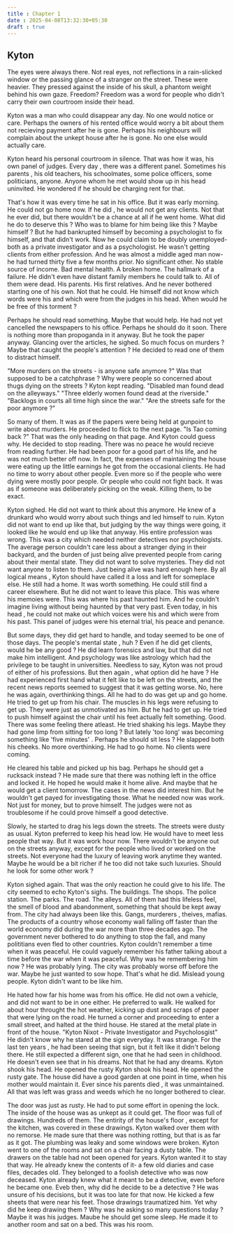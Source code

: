 ```yaml
---
title : Chapter 1
date : 2025-04-08T13:32:30+05:30
draft : true
---
```

## Kyton

The eyes were always there.
Not real eyes, not reflections in a rain-slicked window or the passing glance of a stranger on the street.
These were heavier.
They pressed against the inside of his skull, a phantom weight behind his own gaze. 
Freedom? Freedom was a word for people who didn't carry their own courtroom inside their head.

Kyton was a man who could disappear any day. No one would notice or care.
Perhaps the owners of his rented office would worry a bit about them not recieving payment after he is gone.
Perhaps his neighbours will complain about the unkept house after he is gone.
No one else would actually care.

Kyton heard his personal courtroom in silence.
That was how it was, his own panel of judges.
Every day , there was a different panel.
Sometimes his parents , his old teachers, his schoolmates, some police officers, some politicians, anyone.
Anyone whom he met would show up in his head uninvited.
He wondered if he should be charging rent for that.

That's how it was every time he sat in his office. But it was early morning. He could not go home now.
If he did , he would not get any clients. Not that he ever did, but there wouldn't be a chance at all if he went home.
What did he do to deserve this ?
Who was to blame for him being like this ?
Maybe himself ? But he had bankrupted himself by becoming a psychologist to fix himself, and that didn't work.
Now he could claim to be doubly unemployed- both as a private investigator and as a psychologist.
He wasn't getting clients from either profession.
And he was almost a middle aged man now- he had turned thirty five a few months prior.
No significant other. No stable source of income. Bad mental health. A broken home.
The hallmark of a failure. He didn't even have distant family members he could talk to.
All of them were dead. His parents. His first relatives.
And he never bothered starting one of his own.
Not that he could.
He himself did not know which words were his and which were from the judges in his head.
When would he be free of this torment ?


Perhaps he should read something. Maybe that would help.
He had not yet cancelled the newspapers to his office.
Perhaps he should do it soon. There is nothing more than propoganda in it anyway.
But he took the paper anyway.
Glancing over the articles, he sighed.
So much focus on murders ? Maybe that caught the people's attention ?
He decided to read one of them to distract himself.

"More murders on the streets - is anyone safe anymore ?"
Was that supposed to be a catchphrase ?
Why were people so concerned about thugs dying on the streets ?
Kyton kept reading.
"Disabled man found dead on the alleyways."
"Three elderly women found dead at the riverside."
"Backlogs in courts all time high since the war."
"Are the streets safe for the poor anymore ?"

So many of them.
It was as if the papers were being held at gunpoint to write about murders.
He proceeded to flick to the next page.
"Is Tao coming back ?"
That was the only heading on that page.
And Kyton could guess why.
He decided to stop reading.
There was no peace he would recieve from reading further.
He had been poor for a good part of his life, and he was not much better off now.
In fact, the expenses of maintaining the house were eating up the little earnings he got from the occasional clients.
He had no time to worry about other people.
Even more so if the people who were dying were mostly poor people.
Or people who could not fight back.
It was as if someone was deliberately picking on the weak.
Killing them, to be exact.

Kyton sighed.
He did not want to think about this anymore.
He knew of a drunkard who would worry about such things and led himself to ruin.
Kyton did not want to end up like that, but judging by the way things were going, it looked like he would end up like that anyway.
His entire profession was wrong.
This was a city which needed neither detectives nor psychologists.
The average person couldn't care less about a stranger dying in their backyard, and the burden of just being alive prevented people from caring about their mental state.
They did not want to solve mysteries. They did not want anyone to listen to them. Just being alive was hard enough here.
By all logical means , Kyton should have called it a loss and left for someplace else.
He still had a home. It was worth something.
He could still find a career elsewhere.
But he did not want to leave this place.
This was where his memoies were.
This was where his past haunted him.
And he couldn't imagine living without being haunted by that very past.
Even today, in his head , he could not make out which voices were his and which were from his past.
This panel of judges were his eternal trial, his peace and penance.

But some days, they did get hard to handle, and today seemed to be one of those days.
The people's mental state , huh ?
Even if he did get clients, would he be any good ?
He did learn forensics and law, but that did not make him intelligent.
And psychology was like astrology which had the privilege to be taught in universities.
Needless to say, Kyton was not proud of either of his professions.
But then again , what option did he have ?
He had experienced first hand what it felt like to be left on the streets, and the recent news reports seemed to suggest that it was getting worse.
No, here he was again, overthinking things. All he had to do was get up and go home.
He tried to get up from his chair. The muscles in his legs were refusing to get up.
They were just as unmotivated as him.
But he had to get up.
He tried to push himself against the chair until his feet actually felt something.
Good. There was some feeling there atleast.
He tried shaking his legs. Maybe they had gone limp from sitting for too long ?
But lately 'too long' was becoming something like 'five minutes' .
Perhaps he should sit less ?
He slapped both his cheeks.
No more overthinking. He had to go home.
No clients were coming.

He cleared his table and picked up his bag.
Perhaps he should get a rucksack instead ?
He made sure that there was nothing left in the office and locked it.
He hoped he would make it home alive.
And maybe that he would get a client tomorrow.
The cases in the news did interest him.
But he wouldn't get payed for investigating those.
What he needed now was work. Not just for money, but to prove himself.
The judges were not as troublesome if he could prove himself a good detective.

Slowly, he started to drag his legs down the streets.
The streets were dusty as usual.
Kyton preferred to keep his head low.
He would have to meet less people that way.
But it was work hour now.
There wouldn't be anyone out on the streets anyway, except for the people who lived or worked on the streets.
Not everyone had the luxury of leaving work anytime they wanted.
Maybe he would be a bit richer if he too did not take such luxuries.
Should he look for some other work ?

Kyton sighed again. That was the only reaction he could give to his life.
The city seemed to echo Kyton's sighs.
The buildings. The shops. The police station. The parks. The road. The alleys. 
All of them had this lifeless feel, the smell of blood and abandonment, something that should be kept away from.
The city had always been like this.
Gangs, murderers , theives, mafias.
The products of a country whose economy wall falling off faster than the world economy did during the war more than three decades ago.
The government never bothered to do anything to stop the fall, and many polititians even fled to other countries.
Kyton couldn't remember a time when it was peaceful.
He could vaguely remember his father talking about a time before the war when it was peaceful.
Why was he remembering him now ?
He was probably lying.
The city was probably worse off before the war.
Maybe he just wanted to sow hope.
That's what he did.
Mislead young people.
Kyton didn't want to be like him.

He hated how far his home was from his office.
He did not own a vehicle, and did not want to be in one either.
He preferred to walk.
He walked for about hour throught the hot weather, kicking up dust and scraps of paper that were lying on the road.
He turned a corner and proceeding to enter a small street, and halted at the third house. 
He stared at the metal plate in front of the house.
"Kyton Nixot - Private Investigator and Psycholosgist"
He didn't know why he stared at the sign everyday.
It was strange. For the last ten years , he had been seeing that sign, but it felt like it didn't belong there.
He still expected a different sign, one that he had seen in childhood.
He doesn't even see that in his dreams. Not that he had any dreams.
Kyton shook his head.
He opened the rusty
Kyton shook his head.
He opened the rusty gate.
The house did have a good garden at one point in time, when his mother would maintain it.
Ever since his parents died , it was unmaintained.
All that was left was grass and weeds which he no longer bothered to clear.

The door was just as rusty.
He had to put some effort in opening the lock.
The inside of the house was as unkept as it could get.
The floor was full of drawings. Hundreds of them.
The entirity of the house's floor , except for the kitchen, was covered in these drawings.
Kyton walked over them with no remorse.
He made sure that there was nothing rotting, but that is as far as it got.
The plumbing was leaky and some windows were broken.
Kyton went to one of the rooms and sat on a chair facing a dusty table.
The drawers on the table had not been opened for years.
Kyton wanted it to stay that way.
He already knew the contents of it- a few old diaries and case files, decades old.
They belonged to a foolish detective who was now deceased.
Kyton already knew what it meant to be a detective, even before he became one.
Eveb then, why did he decide to be a detective ?
He was unsure of his decisions, but it was too late for that now.
He kicked a few sheets that were near his feet.
Those drawings traumatized him.
Yet why did he keep drawing them ?
Why was he asking so many questions today ?
Maybe it was his judges.
Maube he should get some sleep.
He made it to another room and sat on a bed.
This was his room.
